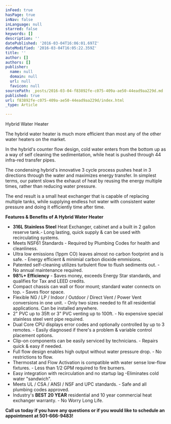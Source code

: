 ```yaml
---
inFeed: true
hasPage: true
inNav: false
inLanguage: null
starred: false
keywords: []
description: ''
datePublished: '2016-03-04T16:06:01.697Z'
dateModified: '2016-03-04T16:05:22.359Z'
title: ''
author: []
authors: []
publisher:
  name: null
  domain: null
  url: null
  favicon: null
sourcePath: _posts/2016-03-04-f83892fe-c075-409a-ae50-44ead9aa229d.md
published: true
url: f83892fe-c075-409a-ae50-44ead9aa229d/index.html
_type: Article

---
```

Hybrid Water Heater

The hybrid water heater is much more efficient than most any of the other water heaters on the market.

In the hybrid's counter flow design, cold water enters from the bottom up as a way of self cleaning the sedimentation, while heat is pushed through 44 infra-red transfer pipes.

The condensing hybrid's innovative 3 cycle process pushes heat in 3 directions through the water and maximizes energy transfer. In simplest terms, our patent slows the exhaust of heat by reusing the energy multiple times, rather than reducing water pressure.

The end result is a small heat exchanger that is capable of replacing multiple tanks, while supplying endless hot water with consistent water pressure and doing it efficiently time after time.

**Features & Benefits of A Hybrid Water Heater**

* **316L Stainless Steel** Heat Exchanger, cabinet and a built in 2 gallon reserve tank.- Long lasting, quick supply & can be used with recirculating systems.
* Meets NSF61 Standards - Required by Plumbing Codes for health and cleanliness.
* Ultra low emissions (1ppm CO) leaves almost no carbon footprint and is safe. - Energy efficient & minimial carbon dioxide emmisions.
* Patented self-cleaning utilizes turbulent flow to flush sediments out. - No annual maintenance required.
* **98%+ Efficiency** - $aves money, exceeds Energy Star standards, and qualifies for Tax and LEED credits.
* Compact chassis can wall or floor mount; standard water connects on top. - Saves floor space.
* Flexible NG / LP / Indoor / Outdoor / Direct Vent / Power Vent conversions in one unit. - Only two sizes needed to fit all residential applications. Can be installed anywhere.
* 2" PVC up to 35ft or 3" PVC venting up to 100ft. - No expensive special stainless steel vent pipe required.
* Dual Core CPU displays error codes and optionally controlled by up to 3 remotes. - Easily diagnosed if there's a problem & variable control placement options.
* Clip-on components can be easily serviced by technicians. - Repairs quick & easy if needed.
* Full flow design enables high output without water pressure drop. - No restrictions to flow.
* Thermostat and Flow Activation is compatible with water sense low-flow fixtures. - Less than 1/2 GPM required to fire burners.
* Easy integration with recirculation and no startup lag -Eliminates cold water "sandwich".
* Meets UL / CSA / ANSI / NSF and UPC standards. - Safe and all plumbing codes approved.
* Industry's **BEST 20 YEAR** residential and 10 year commercial heat exchanger warranty. - No Worry Long Life.

**Call us today if you have any questions or if you would like to schedule an appointment at 501-666-9483!**